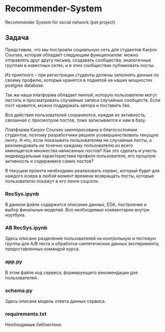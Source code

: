 # Recommender-System
Recommender System for social network (pet project)

## Задача

Представим, что мы построили социальную сеть для студентов Karpov Courses, которая обладает следующим функционалом: можно отправлять друг другу письма, создавать сообщества, аналогичные группам в известных сетях, и в этих сообществах публиковать посты.

Из приятного – при регистрации студенты должны заполнять данные по своему профилю, которые хранятся в поднятой на наших мощностях postgres database.

Так же наша платформа обладает лентой, которую пользователи могут листать и просматривать случайные записи случайных сообществ. Если пост нравится, можно поддержать автора и поставить like.

Все действия пользователей сохраняются, каждая их активность, связанная с просмотром постов, тоже записывается к нам в базу.

Платформа Karpov Courses заинтересована в благосостоянии студентов, поэтому разработчики решили усовершенствовать текущую ленту. А что, если показывать пользователям не случайные посты, а рекомендовать их точечно каждому пользователю из всего имеющегося множества написанных постов? Как это сделать и учесть индивидуальные характеристики профиля пользователя, его прошлую активность и содержимое самих постов?

В текущем проекте необходимо реализовать сервис, который будет для каждого юзера в любой момент времени возвращать посты, которые пользователю покажут в его ленте соцсети.

### RecSys.ipynb
В данном файле содержится описание данных, EDA, построение и выбор финальных моделей. Все необходимые комментарии внутри ноутбука.

### AB RecSys.ipynb
Здесь описано разделение пользователей на контрольную и тестовую группы для A/B теста и обработка синтетических данных эксперимента, предоставленных командой курса.

### app.py
В этом файле код сервиса, формирующего рекомендации для пользователей.

### schema.py
Здесь описана модель ответа данных сервиса.

### requirements.txt
Необходимые библиотеки.

